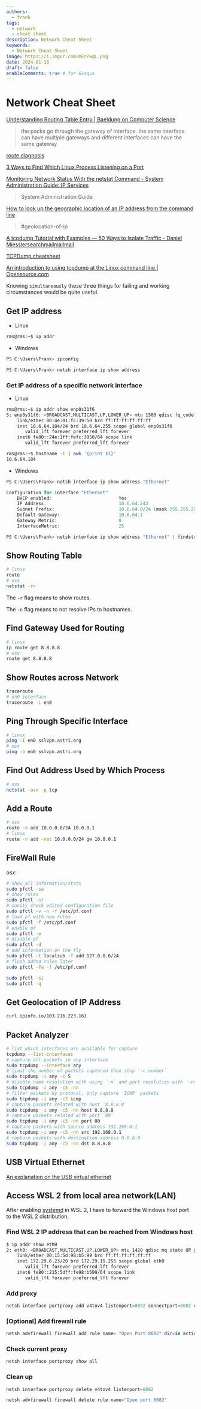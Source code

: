 ```yaml
---
authors:
  - frank
tags:
  - network
  - cheat sheet
description: Network Cheat Sheet
keywords:
  - Network Cheat Sheet 
image: https://i.imgur.com/mErPwqL.png
date: 2024-01-16
draft: false
enableComments: true # for Gisqus
---
```


# Network Cheat Sheet

[Understanding Routing Table Entry | Baeldung on Computer Science](https://www.baeldung.com/cs/routing-table-entry)
> the packs go through the gateway of interface. the same interface can have multiple gateways and different interfaces can have the same gateway.

[route diagnosis](https://forums.developer.nvidia.com/t/ssh-enabled-only-if-connected-through-microusb/192708/12)

[3 Ways to Find Which Linux Process Listening on a Port](https://www.tecmint.com/find-out-which-process-listening-on-a-particular-port/)

[Monitoring Network Status With the netstat Command - System Administration Guide: IP Services](https://docs.oracle.com/cd/E18752_01/html/816-4554/ipconfig-142.html)
> System Administration Guide

[How to look up the geographic location of an IP address from the command line](https://www.xmodulo.com/geographic-location-ip-address-command-line.html)
> #geolocation-of-ip

[A tcpdump Tutorial with Examples — 50 Ways to Isolate Traffic - Daniel Miesslersearchmailmailmail](https://danielmiessler.com/study/tcpdump/)

[TCPDump cheatsheet](https://resource.nvidia.com/cheatsheets/linux-networking-cheatsheet-tcpdump)

[An introduction to using tcpdump at the Linux command line | Opensource.com](https://opensource.com/article/18/10/introduction-tcpdump)

Knowing `simultaneously` these three things for failing and working circumstances would be quite useful.

## Get IP address

- Linux

```sh
rms@rms:~$ ip addr
```

- Windows

```powershell
PS C:\Users\Frank> ipconfig
```

```powershell
PS C:\Users\Frank> netsh interface ip show address
```

### Get IP address of a specific network interface

- Linux

```sh
rms@rms:~$ ip addr show enp0s31f6
5: enp0s31f6: <BROADCAST,MULTICAST,UP,LOWER_UP> mtu 1500 qdisc fq_codel state UP group default qlen 1000
    link/ether 00:4e:01:fc:39:50 brd ff:ff:ff:ff:ff:ff
    inet 10.6.64.184/24 brd 10.6.64.255 scope global enp0s31f6
       valid_lft forever preferred_lft forever
    inet6 fe80::24e:1ff:fefc:3950/64 scope link
       valid_lft forever preferred_lft forever
```

```sh
rms@rms:~$ hostname -I | awk '{print $1}'
10.6.64.184
```

- Windows

```powershell
PS C:\Users\Frank> netsh interface ip show address "Ethernet"

Configuration for interface "Ethernet"
    DHCP enabled:                         Yes
    IP Address:                           10.6.64.243
    Subnet Prefix:                        10.6.64.0/24 (mask 255.255.255.0)
    Default Gateway:                      10.6.64.1
    Gateway Metric:                       0
    InterfaceMetric:                      25
```


```powershell
PS C:\Users\Frank> netsh interface ip show address "Ethernet" | findstr "IP Address"
```

## Show Routing Table
  
```sh
# linux
route
# osx
netstat -rn
```

The `-r` flag means to show routes.

The `-n` flag means to not resolve IPs to hostnames.

## Find Gateway Used for Routing

```sh
# linux
ip route get 8.8.8.8
# osx
route get 8.8.8.8
```

## Show Routes across Network

```sh
traceroute
# en0 interface
traceroute -i en0
```

## Ping Through Specific Interface

```sh
# linux
ping -I en0 sslvpn.astri.org
# osx
ping -b en0 sslvpn.astri.org
```

## Find Out Address Used by Which Process

```sh
# osx
netstat -avn -p tcp
```

## Add a Route

```sh
# osx
route -n add 10.0.0.0/24 10.0.0.1
# linux
route -n add -net 10.0.0.0/24 gw 10.0.0.1
```

## FireWall Rule

osx:

```sh
# show all information/stats
sudo pfctl -sa
# show rules
sudo pfctl -sr
# sanity check edited configuration file
sudo pfctl -v -n -f /etc/pf.conf
# load pf with new rules
sudo pfctl -f /etc/pf.conf
# enable pf
sudo pfctl -e
# disable pf
sudo pfctl -d
# add information on the fly
sudo pfctl -t localsub -T add 127.0.0.0/24
# flush added rules later
sudo pfctl -Fa -f /etc/pf.conf

sudo pfctl -si
sudo pfctl -q
```

## Get Geolocation of IP Address

```sh
curl ipinfo.io/103.216.223.161
```

## Packet Analyzer

```sh
# list which interfaces are available for capture
tcpdump --list-interfaces
# capture all packets in any interface
sudo tcpdump --interface any
# limit the number of packets captured then stop `-c number`
sudo tcpdump -i any -c 5
# disable name resolution with using `-n` and port resolution with `-nn` 
sudo tcpdump -i any -c5 -nn
# filter packets by protocol, only capture `ICMP` packets
sudo tcpdump -i any -c5 icmp
# capture packets related with host `8.8.8.8`
sudo tcpdump -i any -c5 -nn host 8.8.8.8
# capture packets related with port `80`
sudo tcpdump -i any -c5 -nn port 80
# capture packets with source address 192.168.0.1
sudo tcpdump -i any -c5 -nn src 192.168.0.1
# capture packets with destination address 8.8.8.8
sudo tcpdump -i any -c5 -nn dst 8.8.8.8
```

## USB Virtual Ethernet

[An explanation on the USB virtual ethernet](https://forums.developer.nvidia.com/t/provide-internet-through-micro-usb-while-doing-ssh/111326/14)

## Access WSL 2 from local area network(LAN)

After enabling [systemd](https://devblogs.microsoft.com/commandline/systemd-support-is-now-available-in-wsl/) in WSL 2, I have to forward the Windows host port to the WSL 2 distribution.

### Find WSL 2 IP address that can be reached from Windows host

```sh
$ ip addr show eth0
2: eth0: <BROADCAST,MULTICAST,UP,LOWER_UP> mtu 1420 qdisc mq state UP group default qlen 1000
    link/ether 00:15:5d:98:b5:99 brd ff:ff:ff:ff:ff:ff
    inet 172.29.6.23/20 brd 172.29.15.255 scope global eth0
       valid_lft forever preferred_lft forever
    inet6 fe80::215:5dff:fe98:b599/64 scope link
       valid_lft forever preferred_lft forever
```

### Add proxy

```powershell
netsh interface portproxy add v4tov4 listenport=8082 connectport=8082 connectaddress=172.29.6.23,127.0.0.1
```

### [Optional] Add firewall rule

```powershell
netsh advfirewall firewall add rule name= "Open Port 8082" dir=in action=allow protocol=TCP localport=8082
```

### Check current proxy

```powershell
netsh interface portproxy show all
```

### Clean up

```powershell
netsh interface portproxy delete v4tov4 listenport=8082
```

```powershell
netsh advfirewall firewall delete rule name="Open port 8082"
```